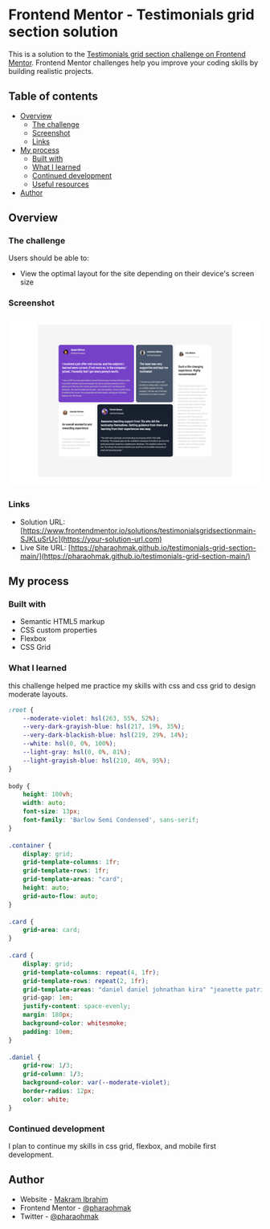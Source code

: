 # Frontend Mentor - Testimonials grid section solution

This is a solution to the [Testimonials grid section challenge on Frontend Mentor](https://www.frontendmentor.io/challenges/testimonials-grid-section-Nnw6J7Un7). Frontend Mentor challenges help you improve your coding skills by building realistic projects.

## Table of contents

- [Overview](#overview)
  - [The challenge](#the-challenge)
  - [Screenshot](#screenshot)
  - [Links](#links)
- [My process](#my-process)
  - [Built with](#built-with)
  - [What I learned](#what-i-learned)
  - [Continued development](#continued-development)
  - [Useful resources](#useful-resources)
- [Author](#author)

## Overview

### The challenge

Users should be able to:

- View the optimal layout for the site depending on their device's screen size

### Screenshot

![screenshot](./screenshot.png)

### Links

- Solution URL: [https://www.frontendmentor.io/solutions/testimonialsgridsectionmain-SJKLuSrUc](https://your-solution-url.com)
- Live Site URL: [https://pharaohmak.github.io/testimonials-grid-section-main/](https://pharaohmak.github.io/testimonials-grid-section-main/)

## My process

### Built with

- Semantic HTML5 markup
- CSS custom properties
- Flexbox
- CSS Grid

### What I learned

this challenge helped me practice my skills with css and css grid to design moderate layouts.

```css
:root {
    --moderate-violet: hsl(263, 55%, 52%);
    --very-dark-grayish-blue: hsl(217, 19%, 35%);
    --very-dark-blackish-blue: hsl(219, 29%, 14%);
    --white: hsl(0, 0%, 100%);
    --light-gray: hsl(0, 0%, 81%);
    --light-grayish-blue: hsl(210, 46%, 95%);
}

body {
    height: 100vh;
    width: auto;
    font-size: 13px;
    font-family: 'Barlow Semi Condensed', sans-serif;
}

.container {
    display: grid;
    grid-template-columns: 1fr;
    grid-template-rows: 1fr;
    grid-template-areas: "card";
    height: auto;
    grid-auto-flow: auto;
}

.card {
    grid-area: card;
}

.card {
    display: grid;
    grid-template-columns: repeat(4, 1fr);
    grid-template-rows: repeat(2, 1fr);
    grid-template-areas: "daniel daniel johnathan kira" "jeanette patrick patrick kira ";
    grid-gap: 1em;
    justify-content: space-evenly;
    margin: 180px;
    background-color: whitesmoke;
    padding: 10em;
}

.daniel {
    grid-row: 1/3;
    grid-column: 1/3;
    background-color: var(--moderate-violet);
    border-radius: 12px;
    color: white;
}
```

### Continued development

I plan to continue my skills in css grid, flexbox, and mobile first development.

## Author

- Website - [Makram Ibrahim](https://www.sleepingpharaoh.com)
- Frontend Mentor - [@pharaohmak](https://www.frontendmentor.io/profile/pharaohmak)
- Twitter - [@pharaohmak](https://www.twitter.com/pharaohmak)
